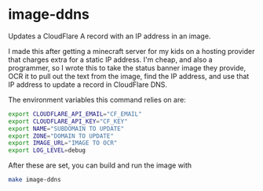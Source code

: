 # image-ddns
Updates a CloudFlare A record with an IP address in an image. 

I made this after getting a minecraft server for my kids on a hosting provider that charges extra for a static IP address. I'm cheap, and also a programmer, so I wrote this to take the status banner image they provide, OCR it to pull out the text from the image, find the IP address, and use that IP address to update a record in CloudFlare DNS.

The environment variables this command relies on are:   

~~~~bash
export CLOUDFLARE_API_EMAIL="CF_EMAIL"
export CLOUDFLARE_API_KEY="CF_KEY"
export NAME="SUBDOMAIN TO UPDATE"
export ZONE="DOMAIN TO UPDATE"
export IMAGE_URL="IMAGE TO OCR"
export LOG_LEVEL=debug
~~~~

After these are set, you can build and run the image with
~~~~bash
make image-ddns
~~~~
